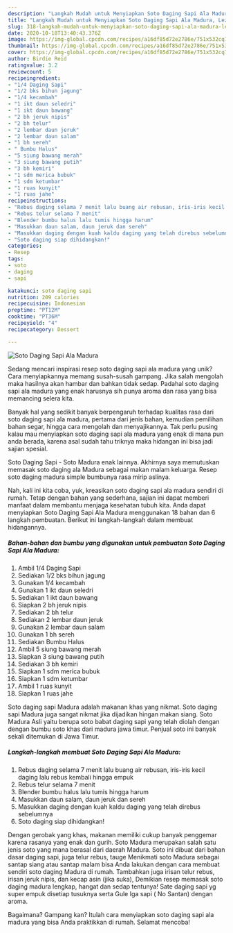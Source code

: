 ```yaml
---
description: "Langkah Mudah untuk Menyiapkan Soto Daging Sapi Ala Madura, Lezat"
title: "Langkah Mudah untuk Menyiapkan Soto Daging Sapi Ala Madura, Lezat"
slug: 318-langkah-mudah-untuk-menyiapkan-soto-daging-sapi-ala-madura-lezat
date: 2020-10-18T13:40:43.376Z
image: https://img-global.cpcdn.com/recipes/a16df85d72e2786e/751x532cq70/soto-daging-sapi-ala-madura-foto-resep-utama.jpg
thumbnail: https://img-global.cpcdn.com/recipes/a16df85d72e2786e/751x532cq70/soto-daging-sapi-ala-madura-foto-resep-utama.jpg
cover: https://img-global.cpcdn.com/recipes/a16df85d72e2786e/751x532cq70/soto-daging-sapi-ala-madura-foto-resep-utama.jpg
author: Birdie Reid
ratingvalue: 3.2
reviewcount: 5
recipeingredient:
- "1/4 Daging Sapi"
- "1/2 bks bihun jagung"
- "1/4 kecambah"
- "1 ikt daun seledri"
- "1 ikt daun bawang"
- "2 bh jeruk nipis"
- "2 bh telur"
- "2 lembar daun jeruk"
- "2 lembar daun salam"
- "1 bh sereh"
- " Bumbu Halus"
- "5 siung bawang merah"
- "3 siung bawang putih"
- "3 bh kemiri"
- "1 sdm merica bubuk"
- "1 sdm ketumbar"
- "1 ruas kunyit"
- "1 ruas jahe"
recipeinstructions:
- "Rebus daging selama 7 menit lalu buang air rebusan, iris-iris kecil daging lalu rebus kembali hingga empuk"
- "Rebus telur selama 7 menit"
- "Blender bumbu halus lalu tumis hingga harum"
- "Masukkan daun salam, daun jeruk dan sereh"
- "Masukkan daging dengan kuah kaldu daging yang telah direbus sebelumnya"
- "Soto daging siap dihidangkan!"
categories:
- Resep
tags:
- soto
- daging
- sapi

katakunci: soto daging sapi 
nutrition: 209 calories
recipecuisine: Indonesian
preptime: "PT12M"
cooktime: "PT36M"
recipeyield: "4"
recipecategory: Dessert

---
```



![Soto Daging Sapi Ala Madura](https://img-global.cpcdn.com/recipes/a16df85d72e2786e/751x532cq70/soto-daging-sapi-ala-madura-foto-resep-utama.jpg)

Sedang mencari inspirasi resep soto daging sapi ala madura yang unik? Cara menyiapkannya memang susah-susah gampang. Jika salah mengolah maka hasilnya akan hambar dan bahkan tidak sedap. Padahal soto daging sapi ala madura yang enak harusnya sih punya aroma dan rasa yang bisa memancing selera kita.

Banyak hal yang sedikit banyak berpengaruh terhadap kualitas rasa dari soto daging sapi ala madura, pertama dari jenis bahan, kemudian pemilihan bahan segar, hingga cara mengolah dan menyajikannya. Tak perlu pusing kalau mau menyiapkan soto daging sapi ala madura yang enak di mana pun anda berada, karena asal sudah tahu triknya maka hidangan ini bisa jadi sajian spesial.

Soto Daging Sapi - Soto Madura enak lainnya. Akhirnya saya memutuskan memasak soto daging ala Madura sebagai makan malam keluarga. Resep soto daging madura simple bumbunya rasa mirip aslinya.


Nah, kali ini kita coba, yuk, kreasikan soto daging sapi ala madura sendiri di rumah. Tetap dengan bahan yang sederhana, sajian ini dapat memberi manfaat dalam membantu menjaga kesehatan tubuh kita. Anda dapat menyiapkan Soto Daging Sapi Ala Madura menggunakan 18 bahan dan 6 langkah pembuatan. Berikut ini langkah-langkah dalam membuat hidangannya.

<!--inarticleads1-->

##### Bahan-bahan dan bumbu yang digunakan untuk pembuatan Soto Daging Sapi Ala Madura:

1. Ambil 1/4 Daging Sapi
1. Sediakan 1/2 bks bihun jagung
1. Gunakan 1/4 kecambah
1. Gunakan 1 ikt daun seledri
1. Sediakan 1 ikt daun bawang
1. Siapkan 2 bh jeruk nipis
1. Sediakan 2 bh telur
1. Sediakan 2 lembar daun jeruk
1. Gunakan 2 lembar daun salam
1. Gunakan 1 bh sereh
1. Sediakan  Bumbu Halus
1. Ambil 5 siung bawang merah
1. Siapkan 3 siung bawang putih
1. Sediakan 3 bh kemiri
1. Siapkan 1 sdm merica bubuk
1. Siapkan 1 sdm ketumbar
1. Ambil 1 ruas kunyit
1. Siapkan 1 ruas jahe


Soto daging sapi Madura adalah makanan khas yang nikmat. Soto daging sapi Madura juga sangat nikmat jika dijadikan hingan makan siang. Soto Madura Asli yaitu berupa soto babat daging sapi yang telah diolah dengan dengan bumbu soto khas dari madura jawa timur. Penjual soto ini banyak sekali ditemukan di Jawa Timur. 

<!--inarticleads2-->

##### Langkah-langkah membuat Soto Daging Sapi Ala Madura:

1. Rebus daging selama 7 menit lalu buang air rebusan, iris-iris kecil daging lalu rebus kembali hingga empuk
1. Rebus telur selama 7 menit
1. Blender bumbu halus lalu tumis hingga harum
1. Masukkan daun salam, daun jeruk dan sereh
1. Masukkan daging dengan kuah kaldu daging yang telah direbus sebelumnya
1. Soto daging siap dihidangkan!


Dengan gerobak yang khas, makanan memiliki cukup banyak penggemar karena rasanya yang enak dan gurih. Soto Madura merupakan salah satu jenis soto yang mana berasal dari daerah Madura. Soto ini dibuat dari bahan dasar daging sapi, juga telur rebus, tauge Menikmati soto Madura sebagai santap siang atau santap malam bisa Anda lakukan dengan cara membuat sendiri soto daging Madura di rumah. Tambahkan juga irisan telur rebus, irisan jeruk nipis, dan kecap asin (jika suka), Demikian resep memasak soto daging madura lengkap, hangat dan sedap tentunya! Sate daging sapi yg super empuk disetiap tusuknya serta Gule Iga sapi ( No Santan) dengan aroma. 

Bagaimana? Gampang kan? Itulah cara menyiapkan soto daging sapi ala madura yang bisa Anda praktikkan di rumah. Selamat mencoba!
